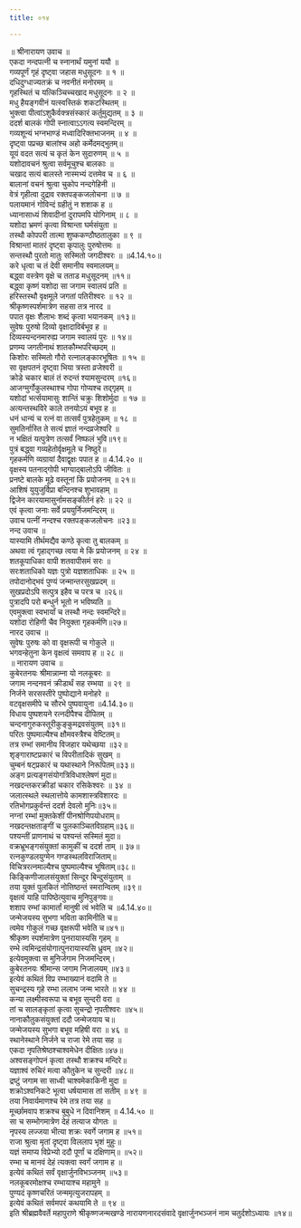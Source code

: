 ```yaml
---
title: ०१४

---
```

॥ श्रीनारायण उवाच ॥  
एकदा नन्दपत्नी च स्नानार्थं यमुनां ययौ ॥  
गव्यपूर्णं गृहं दृष्ट्वा जहास मधुसूदनः ॥ १ ॥  
दधिदुग्धाज्यतक्रं च नवनीतं मनोरमम् ॥  
गृहस्थितं च यत्किञ्चिच्चखाद मधुसूदनः ॥ २ ॥  
मधु हैयङ्गवीनं यत्स्वस्तिकं शकटस्थितम् ॥  
भुक्त्वा पीत्वांऽशुकैर्वक्त्रसंस्कारं कर्तुमुद्यतम् ॥ ३ ॥  
ददर्श बालकं गोपी स्नात्वाऽऽगत्य स्वमन्दिरम् ॥  
गव्यशून्यं भग्नभाण्डं मध्वादिरिक्तभाजनम् ॥ ४ ॥  
दृष्ट्वा पप्रच्छ बालांश्च अहो कर्मेदमद्भुतम्॥  
यूयं वदत सत्यं च कृतं केन सुदारुणम् ॥ ५ ॥  
यशोदावचनं श्रुत्वा सर्वमूचुश्च बालकाः ॥  
चखाद सत्यं बालस्ते नास्मभ्यं दत्तमेव च ॥ ६ ॥  
बालानां वचनं श्रुत्वा चुकोप नन्दगेहिनी ॥  
वेत्रं गृहीत्वा दुद्राव रक्तपङ्कजलोचना ॥ ७ ॥  
पलायमानं गोविन्दं ग्रहीतुं न शशाक ह ॥  
ध्यानासाध्यं शिवादीनां दुरापमपि योगिनाम् ॥ ८ ॥  
यशोदा भ्रमणं कृत्वा विश्रान्ता घर्मसंयुता ॥  
तस्थौ कोपपरी तात्मा शुष्ककण्ठौष्ठतालुका ॥ ९ ॥  
विश्रान्तां मातरं दृष्ट्वा कृपालुः पुरुषोत्तमः ॥  
सन्तस्थौ पुरतो मातुः सस्मितो जगदीश्वरः ॥ ॥4.14.१०॥  
करे धृत्वा च तं देवी समानीय स्वमालयम्॥  
बद्ध्वा वस्त्रेण वृक्षे च तताड मधुसूदनम् ॥११॥  
बद्ध्वा कृष्णं यशोदा सा जगाम स्वालयं प्रति ॥  
हरिस्तस्थौ वृक्षमूले जगतां पतिरीश्वरः ॥ १२ ॥  
श्रीकृष्णस्पर्शमात्रेण सहसा तत्र नारद ॥  
पपात वृक्षः शैलाभः शब्दं कृत्वा भयानकम् ॥१३॥  
सुवेषः पुरुषो दिव्यो वृक्षादाविर्बभूव ह ॥  
दिव्यस्यन्दनमारुह्य जगाम स्वालयं पुरः ॥ १४॥  
प्रणम्य जगतीनाथं शातकौम्भपरिच्छदम् ॥  
किशोरः सस्मितो गौरो रत्नालङ्कारभूषितः ॥ १५ ॥  
सा वृक्षपतनं दृष्ट्वा भिया त्रस्ता व्रजेश्वरी ॥  
क्रोडे चकार बालं तं रुदन्तं श्यामसुन्दरम् ॥१६॥  
आजग्मुर्गोकुलस्थाश्च गोपा गोप्यश्च तद्गृहम् ॥  
यशोदां भर्त्सयामासुः शान्तिं चक्रुः शिशोर्मुदा ॥ १७ ॥  
अत्यन्तस्थविरे काले तनयोऽयं बभूव ह ॥  
धनं धान्यं च रत्नं वा तत्सर्वं पुत्रहेतुकम् ॥ १८ ॥  
सुमतिर्नास्ति ते सत्यं ज्ञातं नन्दव्रजेश्वरि ॥  
न भक्षितं यत्पुत्रेण तत्सर्वं निष्फलं भुवि॥१९॥  
पुत्रं बद्ध्वा गव्यहेतोर्वृक्षमूले च निष्ठुरे॥  
गृहकर्मणि व्यग्रायां दैवाद्वृक्षः पपात ह ॥ 4.14.२० ॥  
वृक्षस्य पतनाद्गोपी भाग्याद्बालोऽपि जीवितः ॥  
प्रनष्टे बालके मूढे वस्तूनां किं प्रयोजनम् ॥ २१॥  
आशिषं युयुजुर्विप्रा बन्दिनश्च शुभावहाम् ॥  
द्विजेन कारयामासुर्नामसङ्कीर्तनं हरेः ॥ २२ ॥  
एवं कृत्वा जनाः सर्वे प्रययुर्निजमन्दिरम् ॥  
उवाच पत्नीं नन्दश्च रक्तपङ्कजलोचनः ॥२३॥  
नन्द उवाच ॥  
यास्यामि तीर्थमद्यैव कण्ठे कृत्वा तु बालकम् ॥  
अथवा त्वं गृहाद्गच्छ त्वया मे किं प्रयोजनम् ॥ २४ ॥  
शतकूपाधिका वापी शतवापीसमं सरः ॥  
सरःशताधिको यज्ञः पुत्रो यज्ञशताधिकः ॥ २५ ॥  
तपोदानोद्भवं पुण्यं जन्मान्तरसुखप्रदम् ॥  
सुखप्रदोऽपि सत्पुत्र इहैव च परत्र च ॥२६॥  
पुत्रादपि परो बन्धुर्न भूतो न भविष्यति ॥  
एवमुक्त्वा स्वभार्यां च तस्थौ नन्दः स्वमन्दिरे॥  
यशोदा रोहिणी चैव नियुक्ता गृहकर्मणि॥२७॥  
नारद उवाच ॥  
सुवेषः पुरुषः को वा वृक्षरूपी च गोकुले ॥  
भगवन्हेतुना केन वृक्षत्वं समवाप ह ॥ २८ ॥  
॥ नारायण उवाच ॥  
कुबेरतनयः श्रीमान्नाम्ना यो नलकूबरः ॥  
जगाम नन्दनवनं क्रीडार्थं सह रम्भया ॥ २९ ॥  
निर्जने सरसस्तीरे पुष्पोद्याने मनोहरे ॥  
वटवृक्षसमीपे च सौरभे पुष्पवायुना ॥4.14.३०॥  
विधाय पुष्पशयने रत्नदीपैश्च दीपितम् ॥  
चन्दनागुरुकस्तूरीकुङ्कुमद्रवसंयुतम् ॥३१॥  
परितः पुष्पमाल्यैश्च क्षौमवस्त्रैश्च वेष्टितम्॥  
तत्र रम्भां समानीय विजहार यथेच्छया ॥३२॥  
शृङ्गाराष्टप्रकारं च विपरीतादिकं सुखम् ॥  
चुम्बनं षट्प्रकारं च यथास्थाने निरूपितम्॥३३॥  
अङ्ग प्रत्यङ्गसंयोगत्रिविधाश्लेषणं मुदा॥  
नखदन्तकरक्रीडां चकार रसिकेश्वरः ॥ ३४ ॥  
जलात्स्थले स्थलात्तोये कामशास्त्रविशारदः ॥  
रतिभोगप्रकुर्वन्तं ददर्श देवलो मुनिः॥३५॥  
नग्नां रम्भां मुक्तकेशीं पीनश्रोणिपयोधराम्॥  
नखदन्तक्षताङ्गीं च पुलकाञ्चितविग्रहाम्॥३६॥  
पश्यन्तीं प्राणनाथं च पश्यन्तं सस्मितं मुदा॥  
वक्रभ्रूभङ्गसंयुक्तां कामुकीं च ददर्श ताम् ॥ ३७॥  
रत्नकुण्डलयुग्मेन गण्डस्थलविराजिताम्॥  
विचित्ररत्नमाल्यैश्च पुष्पमाल्यैश्च भूषिताम्॥३८॥  
किङ्किणीजालसंयुक्तां सिन्दूर बिन्दुसंयुताम् ॥  
तया युक्तं पुलकितं नोत्तिष्ठन्तं स्मरान्वितम् ॥३९॥  
वृक्षत्वं याहि पापिष्ठेत्युवाच मुनिपुङ्गवः॥  
शशाप रम्भां कामार्तां मानुषी त्वं भवेति च ॥4.14.४०॥  
जन्मेजयस्य सुभगा भविता कामिनीति च॥  
त्वमेव गोकुलं गच्छ वृक्षरूपी भवेति च॥४१॥  
श्रीकृष्ण स्पर्शमात्रेण पुनरायास्यसि गृहम् ॥  
रम्भे त्वमिन्द्रसंयोगात्पुनरायास्यसि ध्रुवम् ॥४२॥  
इत्येवमुक्त्वा स मुनिर्जगाम निजमन्दिरम्।  
कुबेरतनयः श्रीमान्स जगाम निजालयम् ॥४३॥  
इत्येवं कथितं विप्र रम्भाख्यानं वदामि ते ॥  
सुचन्द्रस्य गृहे रम्भा ललाभ जन्म भारते ॥ ४४ ॥  
कन्या लक्ष्मीस्वरूपा च बभूव सुन्दरी वरा ॥  
तां च सालङ्कृतां कृत्वा सुचन्द्रो नृपतीश्वरः ॥४५॥  
नानाकौतुकसंयुक्तां ददौ जन्मेजयाय च॥  
जन्मेजयस्य सुभगा बभूव महिषी वरा ॥ ४६ ॥  
स्थानेस्थाने निर्जने च राजा रेमे तया सह ॥  
एकदा नृपतिश्रेष्ठश्चाश्वमेधेन दीक्षितः॥४७॥  
अश्वसङ्गोपनं कृत्वा तस्थौ शक्रश्च मन्दिरे॥  
यज्ञाश्वं रुचिरं मत्वा कौतुकेन च सुन्दरी ॥४८॥  
द्रष्टुं जगाम सा साध्वी चाश्वमेकाकिनी मुदा ॥  
शक्रोऽश्वनिकटे भूत्वा धर्षयामास तां सतीम् ॥ ४९ ॥  
तया निवार्यमाणश्च रेमे तत्र तया सह ॥  
मूर्च्छामवाप शक्रश्च बुबुधे न दिवानिशम् ॥ 4.14.५० ॥  
सा च सम्भोगमात्रेण देहं तत्याज योगतः ॥  
नृपस्य लज्जया भीत्या शक्रः स्वर्गे जगाम ह ॥५१॥  
राजा श्रुत्वा मृतां दृष्ट्वा विललाप भृशं मुहुः॥  
यज्ञं समाप्य विप्रेभ्यो ददौ पूर्णां च दक्षिणाम्॥ ॥५२॥  
रम्भा च मानवं देहं त्यक्त्वा स्वर्गं जगाम ह ॥  
इत्येवं कथितं सर्वं वृक्षार्जुनविभञ्जनम् ॥५३॥  
नलकूबरमोक्षश्च रम्भायाश्च महामुने ॥  
पुण्यदं कृष्णचरितं जन्ममृत्युजरापहम् ॥  
इत्येवं कथितं सर्वमपरं कथयामि ते ॥ ९४ ॥  
इति श्रीब्रह्मवैवर्ते महापुराणे श्रीकृष्णजन्मखण्डे नारायणनारदसंवादे वृक्षार्जुनभञ्जनं नाम चतुर्दशोऽध्यायः ॥१४॥